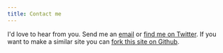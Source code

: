 ```yaml
---
title: Contact me
---
```

I'd love to hear from you. Send me an
[email](mailto:holla@ryanparsley.com) or 
[find me on Twitter](http://twitter.com/ryanparsley). If you want to
make a similar site you can [fork this
site on Github](https://github.com/RyanParsley/craftyBlues).

